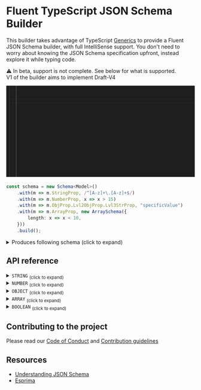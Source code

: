 # Fluent TypeScript JSON Schema Builder

This builder takes advantage of TypeScript [Generics](https://www.typescriptlang.org/docs/handbook/generics.html) to provide a Fluent JSON Schema builder, with full IntelliSense support. You don't need to worry about knowing the JSON Schema specification upfront, instead explore it while typing code.


⚠ In beta, support is not complete. See below for what is supported.  
V1 of the builder aims to implement Draft-V4

![Builder demo](assets/ts-schema-demo.gif)

```typescript
const schema = new Schema<Model>()
    .with(m => m.StringProp, /^[A-z]+\.[A-z]+$/)
    .with(m => m.NumberProp, x => x > 15)
    .with(m => m.ObjProp.Lvl2ObjProp.Lvl3StrProp, "specificValue")
    .with(m => m.ArrayProp, new ArraySchema({
        length: x => x < 10,
    }))
    .build();
```

<details>
  <summary>Produces following schema (click to expand)</summary>

```json
{
    "type": "object",
    "properties": {
        "StringProp": {
            "type": "string",
            "pattern": "^[A-z]+\\.[A-z]+$"
        },
        "NumberProp": {
            "type": "number",
            "minimum": 16
        },
        "ObjProp": {
            "title": "ObjProp",
            "type": "object",
            "properties": {
                "Lvl2ObjProp": {
                    "title": "Lvl2ObjProp",
                    "type": "object",
                    "properties": {
                        "Lvl3StrProp": {
                            "type": "string",
                            "pattern": "specificValue"
                        }
                    },
                    "required": [
                        "Lvl3StrProp"
                    ]
                }
            },
            "required": [
                "Lvl2ObjProp"
            ]
        },
        "ArrayProp": {
            "type": "array",
            "maxItems": 9
        }
    },
    "required": [
        "StringProp",
        "NumberProp",
        "ObjProp",
        "ArrayProp"
    ]
}
```
</details>

## API reference

<details>
  <summary><code>STRING</code> <sub>(click to expand)</sub></summary>
  
### Specific value
```typescript
const schema = new Schema<Model>()
    .with(m => m.StringProp, "specificValue")
    .build();
```

### Length
```typescript
const schema = new Schema<Model>()
    .with(m => m.StringProp, x => x.length >= 10)
    .build();
```
Supported operators: `==`, `===`, `>=`, `<=`, `>`, `<`

### Regular Expressions
```typescript
const schema = new Schema<Model>()
    .with(m => m.StringProp, /^[A-z]+\.[A-z]+$/)
    .build();
```

### Format
```typescript
const schema = new Schema<Model>()
    .with(m => m.StringProp, new StringSchema({
        format: "date-time"
    }))
    // or
    .with(m => m.StringProp, new StringSchema({
        format: "ipv4"
    }))
    .build();
```
</details>



<details>
  <summary><code>NUMBER</code> <sub>(click to expand)</sub></summary>
  
### Multiples
```typescript
const schema = new Schema<Model>()
    .with(m => m.NumberProp, new NumberSchema({
        multipleOf: 10
    }))
    .build();
```

### Range
```typescript
const schema = new Schema<Model>()
    .with(m => m.NumberProp, x => x >= 10)
    // or
    .with(m => m.NumberProp, new NumberSchema({
        minimum: 10,
        maximum: 15,
    })
    .build();
```
Supported operators: `==`, `===`, `>=`, `<=`, `>`, `<`
Does not make use of `exclusiveMaximum` due to differences in implementations between drafts.

</details>



<details>
  <summary><code>OBJECT</code> <sub>(click to expand)</sub></summary>
  
### Properties & Required Properties
Auto generated based on property expressions.  
Leaf node must be non object type, will be parsed according to its type;

```typescript
const schema = new Schema<Model>()
    .with(m => m.ObjProp.Lvl2ObjProp.Lvl3StrProp, /^[A-z]+\.[A-z]+$/)
    .build();
```

### Size
⚠ Not yet supported.  
Proposed implementation:
```typescript
const schema = new Schema<Model>()
    .with(m => m.ObjProp, x => x < 3)
    .build();
```
Supported operators: `==`, `===`, `>=`, `<=`, `>`, `<`

### Dependencies
⚠ Not yet supported.  
No proposed implementation.

### Pattern Properties
⚠ Not yet supported.  
No proposed implementation.

</details>


<details>
  <summary><code>ARRAY</code> <sub>(click to expand)</sub></summary>
  
### List validation
⚠ Not yet supported.  
No proposed implementation:

### Tuple validation

```typescript
const schema = new Schema<Model>()
    .with(m => m.ArrayProp, new ArraySchema({
        items: [1, 2],
        additionalItems: false
    })))
    .build();
```

### Length
```typescript
const schema = new Schema<Model>()
    .with(m => m.ArrayProp, new ArraySchema({
        length: x < 3
    }))
    .build();
```
Supported operators: `==`, `===`, `>=`, `<=`, `>`, `<`

### Uniqueness
```typescript
const schema = new Schema<Model>()
    .with(m => m.ArrayProp, new ArraySchema({
        uniqueItems: false
    }))
    .build();
```

</details>


<details>
  <summary><code>BOOLEAN</code> <sub>(click to expand)</sub></summary>

### Value
```typescript
const schema = new Schema<Model>()
    .with(m => m.BooleanProp, false)
    .build();
```
</details>

## Contributing to the project
Please read our [Code of Conduct](CODE_OF_CONDUCT.md) and [Contribution guidelines](CONTRIBUTING.md)

## Resources
* [Understanding JSON Schema](https://json-schema.org/understanding-json-schema/index.html)
* [Esprima](http://esprima.org/)